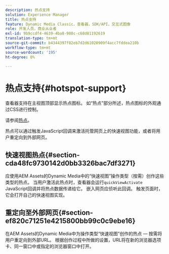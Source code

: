 ```yaml
---
description: 热点支持
solution: Experience Manager
title: 热点支持
feature: Dynamic Media Classic，查看器，SDK/API，交互式图像
role: 开发人员，商业从业者
exl-id: 9b9ccdf4-4639-4ba8-988c-c68d81192619
translation-type: tm+mt
source-git-commit: b4344397f82eb7d2d61020909f4acc7fddea210b
workflow-type: tm+mt
source-wordcount: '195'
ht-degree: 0%

---
```


# 热点支持{#hotspot-support}

查看器支持在主视图顶部显示热点图标。 如“热点”部分所述，热点图标的外观通过CSS进行控制。

请参阅[热点](../../c-html5-aem-asset-viewers/c-html5-aem-interactive-images/c-html5-aem-interactive-image-customizingviewer/r-html5-aem-int-image-customize-hotspots.md#reference-2ac3cc414ef2467390bf53145f1d8d74)。

热点可以通过触发JavaScript回调来激活托管网页上的快速视图功能，或者将用户重定向到外部网页。

## 快速视图热点{#section-cda48fc9730142d0bb3326bac7df3271}

应使用AEM Assets的Dynamic Media中的“快速视图”操作类型（按需）创作这些类型的热点。 当用户激活此热点时，查看器会运行`quickViewActivate` JavaScript回调并将热点数据传递给它。 嵌入网页应侦听此回调。 触发页面时，它会打开自己的快速视图实现。

## 重定向至外部网页{#section-ef820c71251e4215800bb99c0c9ebe16}

在AEM Assets的Dynamic Media中为操作类型“快速视图”创作的热点 — 按需将用户重定向到外部URL。 根据创作过程中所做的设置，URL将在新的浏览器选项卡、同一窗口中或指定的浏览器窗口中打开。
